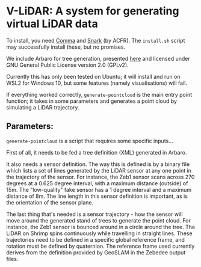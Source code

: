 # V-LiDAR: A system for generating virtual LiDAR data

To install, you need [Comma](https://github.com/acfr/comma) and [Snark](https://github.com/acfr/snark) (by ACFR). The `install.sh` script may successfully install these, but no promises.

We include Arbaro for tree generation, presented [here](https://www2.cs.duke.edu/courses/cps124/spring08/assign/07_papers/p119-weber.pdf) and licensed under GNU General Public License version 2.0 (GPLv2).

Currently this has only been tested on Ubuntu; it will install and run on WSL2 for Windows 10, but some features (namely visualisations) will fail.

If everything worked correctly, `generate-pointcloud` is the main entry point function; it takes in some parameters and generates a point cloud by simulating a LiDAR trajectory.

## Parameters:

`generate-pointcloud` is a script that requires some specific inputs...

First of all, it needs to be fed a tree definition (XML) generated in Arbaro.

It also needs a sensor definition. The way this is defined is by a binary file
which lists a set of lines generated by the LiDAR sensor at any one point in the
trajectory of the sensor. For instance, the Zeb1 sensor scans across 270
degrees at a 0.625 degree interval, with a maximum distance (outside) of 15m.
The "low-quality" fake sensor has a 1 degree interval and a maximum distance of 8m.
The line length in this sensor definition is important, as is the orientation
of the sensor plane.

The last thing that's needed is a sensor trajectory - how the sensor will move
around the generated stand of trees to generate the point cloud.
For instance, the Zeb1 sensor is bounced around in a circle around the tree.
The LiDAR on Shrimp spins continuously while travelling in straight lines.
These trajectories need to be defined in a specific global reference frame,
and rotation must be defined by quaternion. The reference frame used currently
derives from the definition provided by GeoSLAM in the Zebedee output files.
